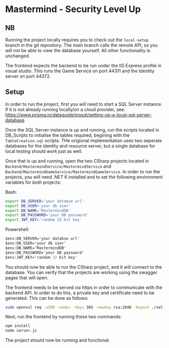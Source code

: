 # Mastermind - Security Level Up

## NB

Running the project locally requires you to check out the `local-setup` branch in the git repository. The main branch calls the remote API, so you will not be able to view the database yourself. All other functionality is unchanged.

The frontend expects the backend to be run under the IIS Express profile in visual studio. This runs the Game Service on port 44311 and the Identity server on port 44372.

## Setup

In order to run the project, first you will need to start a SQL Server instance. If it is not already running locally/on a cloud provider, see: https://www.prisma.io/dataguide/mssql/setting-up-a-local-sql-server-database

Once the SQL Server instance is up and running, run the scripts located in DB_Scripts to initialise the tables required, begining with the `TableCreation.sql` scripts. THe origional implementation uses two seperate databases for the identity and resource server, but a single database for local testing should work just as well.

Once that is up and running, open the two CSharp projects located in `Backend/MastermindService/MastermindService` and `Backend/MastermindGameService/MastermindGameService`. In order to run the projects, you will need .NET 6 installed and to set the following environment variables for *both* projects: 

Bash:

```sh
export DB_SERVER='your databse url'
export DB_USER='your db user'
export DB_NAME='MastermindDB'
export DB_PASSWORD='your DB password'
export JWT_KEY='random 32 bit key'
```

Powershell:

```ps
$env:DB_SERVER='your databse url'
$env:DB_USER='your db user'
$env:DB_NAME='MastermindDB'
$env:DB_PASSWORD='your DB password'
$env:JWT_KEY='random 32 bit key'

```

You should now be able to run the CSharp project, and it will connect to the database. You can verify that the projects are working using the swagger pages that will open.

The frontend needs to be served via https in order to communicate with the backend API. In order to do this, a private key and certificate need to be generated. This can be done as follows:

```sh
sudo openssl req -x509 -nodes -days 365 -newkey rsa:2048 -keyout ./selfsigned.key -out selfsigned.crt
```

Next, run the frontend by running these two commands: 

```bash
npm install
node server.js
```

The project should now be running and functional.